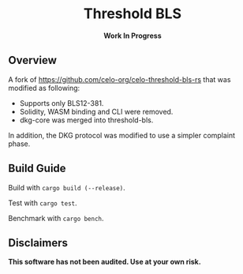 <h1 align="center">Threshold BLS</h1>

**<p style="text-align: center;">Work In Progress</p>**

## Overview

A fork of https://github.com/celo-org/celo-threshold-bls-rs that was modified as following:
- Supports only BLS12-381.
- Solidity, WASM binding and CLI were removed.
- dkg-core was merged into threshold-bls.

In addition, the DKG protocol was modified to use a simpler complaint phase.
<!--- TODO: describe the modified protocol --->

## Build Guide

Build with `cargo build (--release)`.

Test with `cargo test`.

Benchmark with `cargo bench`.

## Disclaimers

**This software has not been audited. Use at your own risk.**
